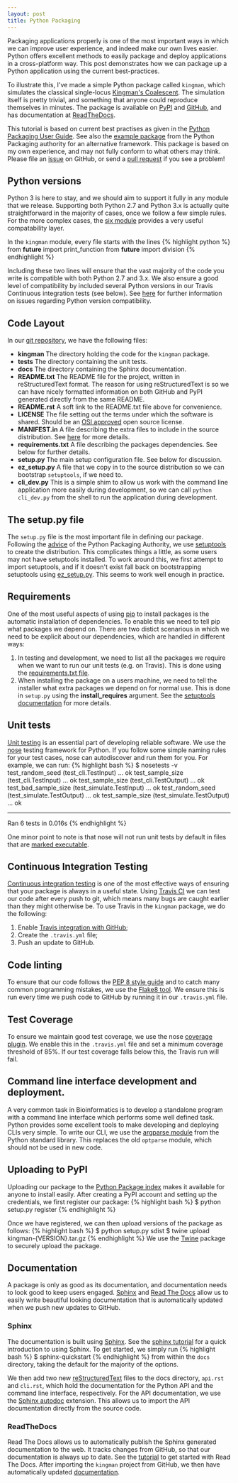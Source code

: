 ```yaml
---
layout: post
title: Python Packaging
---
```


Packaging applications properly is one of the most important ways
in which we can improve user experience, and indeed make our own lives
easier. Python offers excellent methods to easily package and
deploy applications in a cross-platform way. This post demonstrates
how we can package up a Python application using the current
best-practices.

To illustrate this, I've made a simple Python package called ``kingman``, which
simulates the classical single-locus [Kingman's
Coalescent](http://en.wikipedia.org/wiki/Coalescent_theory).  The simulation
itself is pretty trivial, and something that anyone could reproduce themselves
in minutes. The package is
available on [PyPI](https://pypi.python.org/pypi/kingman) and
[GitHub](https://github.com/jeromekelleher/kingman), and has 
documentation at [ReadTheDocs](http://kingman.readthedocs.org/en/latest/).

This tutorial is based on current best practises as given in the [Python
Packaging User
Guide](http://python-packaging-user-guide.readthedocs.org/en/latest/).
See also the [example package](https://github.com/pypa/sampleproject)
from the Python Packaging authority for an alternative framework.
This package is based on my own experience, and may not fully conform
to what others may think. Please file an 
[issue](https://github.com/jeromekelleher/kingman/issues)
on GitHub, or send a 
[pull request](https://github.com/jeromekelleher/kingman/pulls)
 if you see a problem!

## Python versions

Python 3 is here to stay, and we should aim to support it fully in any 
module that we release. Supporting both Python 2.7 and Python 3.x 
is actually quite straightforward in the majority of cases, once 
we follow a few simple rules. For the more complex cases, the 
[six module](https://pypi.python.org/pypi/six) provides a very useful
compatability layer.

In the ``kingman`` module, every file starts with the lines
{% highlight python %}
from __future__ import print_function
from __future__ import division
{% endhighlight %}

Including these two lines will ensure that the vast majority of the 
code you write is compatible with both Python 2.7 and 3.x.  We also 
ensure a good level of compatibility by included several Python 
versions in our Travis Continuous integration tests (see below).
See [here](http://python-future.org/compatible_idioms.html) for 
further information on issues regarding Python version compatibility.

## Code Layout

In our [git repository](https://github.com/jeromekelleher/kingman), 
we have the following files:

- **kingman** The directory holding the code for the ``kingman`` package.
- **tests** The directory containing the unit tests.
- **docs** The directory containing the Sphinx documentation.
- **README.txt** The README file for the project, written in reStructuredText 
  format. The reason for using reStructuredText is so we can have nicely 
  formatted information on both GitHub and PyPI generated directly from the same README.
- **README.rst** A soft link to the README.txt file above for convenience.
- **LICENSE** The file setting out the terms under which the software is shared.
  Should be an [OSI approved](http://opensource.org/licenses) open source 
  license.
- **MANIFEST.in** A file describing the extra files to include in the source
  distribution. See 
  [here](https://docs.python.org/3.4/distutils/sourcedist.html#manifest-template)
  for more details.
- **requirements.txt** A file describing the packages dependencies. See below 
  for further details.
- **setup.py** The main setup configuration file. See below for discussion.
- **ez_setup.py** A file that we copy in to the source distribution so we 
  can bootstrap ``setuptools``, if we need to.
- **cli_dev.py** This is a simple shim to allow us work with the command 
  line application more easily during development, so we can call
  ``python cli_dev.py`` from the shell to run the application during 
  development.

## The setup.py file

The ``setup.py`` file is the most important file in defining our package.
Following the 
[advice](http://python-packaging-user-guide.readthedocs.org/en/latest/projects.html#setuptools)
of the Python Packaging Authority, we use 
[setuptools](http://pythonhosted.org/setuptools/) to create 
the distribution. This complicates things a little, as some users may
not have setuptools installed. To work around this, we first attempt to import 
setuptools, and if it doesn't exist fall back on bootstrapping setuptools
using [ez_setup.py](https://pypi.python.org/pypi/ez_setup). This seems to work
well enough in practice.

## Requirements

One of the most useful aspects of using [pip](https://pypi.python.org/pypi/pip)
to install packages is the automatic installation of dependencies. To enable 
this we need to tell pip what packages we depend on. There are two distict
scenarious in which we need to be explicit about our dependencies, which 
are handled in different ways:

1. In testing and development, we need to list all the packages we require when
   we want to run our unit tests (e.g. on Travis). This is done using the 
   [requirements.txt file](https://pip.readthedocs.org/en/1.1/requirements.html).
2. When installing the package on a users machine, we need to tell the installer
   what extra packages we depend on for normal use. This is done in ``setup.py``
   using the **install_requires** argument. See the 
   [setuptools documentation](https://pythonhosted.org/setuptools/setuptools.html)
   for more details.

## Unit tests

[Unit testing](http://en.wikipedia.org/wiki/Unit_testing) is an essential
part of developing reliable software. We use the 
[nose](https://nose.readthedocs.org/en/latest/) testing framework for Python.
If you follow some simple naming rules for your test cases, nose can 
autodiscover and run them for you. For example, we can run:
{% highlight bash %}
$ nosetests -v
test_random_seed (test_cli.TestInput) ... ok
test_sample_size (test_cli.TestInput) ... ok
test_sample_size (test_cli.TestOutput) ... ok
test_bad_sample_size (test_simulate.TestInput) ... ok
test_random_seed (test_simulate.TestOutput) ... ok
test_sample_size (test_simulate.TestOutput) ... ok

----------------------------------------------------------------------
Ran 6 tests in 0.016s
{% endhighlight %}

One minor point to note is that nose will not run unit tests by 
default in files that are 
[marked executable](http://nose.readthedocs.org/en/latest/usage.html).


## Continuous Integration Testing
[Continuous integration testing](http://en.wikipedia.org/wiki/Continuous_integration)
is one of the most effective ways of ensuring that your package is always in a 
useful state. Using [Travis CI](https://travis-ci.org/) we can test our code 
after every push to git, which means many bugs are caught earlier than they 
might otherwise be. To use Travis in the ``kingman`` package, we do the 
following:

1. Enable [Travis integration with GitHub](http://docs.travis-ci.com/user/getting-started/);
2. Create the ``.travis.yml`` file;
3. Push an update to GitHub.

## Code linting

To ensure that our code follows the 
[PEP 8 style guide](https://www.python.org/dev/peps/pep-0008)
and to catch many common programming mistakes, we use the 
[Flake8 tool](https://pypi.python.org/pypi/flake8). We ensure this 
is run every time we push code to GitHub by running it in our 
``.travis.yml`` file.

## Test Coverage

To ensure we maintain good test coverage, we use the nose 
[coverage plugin](http://nose.readthedocs.org/en/latest/plugins/cover.html). 
We enable this in the ``.travis.yml`` file and set a minimum coverage 
threshold of 85%. If our test coverage falls below this, the Travis run will
fail.

## Command line interface development and deployment.

A very common task in Bioinformatics is to develop a standalone program 
with a command line interface which performs some well defined task. Python 
provides some excellent tools to make developing and deploying CLIs very
simple. To write our CLI, we use the 
[argparse module](https://docs.python.org/3.4/library/argparse.html) from 
the Python standard library. This replaces the old ``optparse`` module, 
which should not be used in new code.


## Uploading to PyPI

Uploading our package to the [Python Package index](https://pypi.python.org/pypi)
makes it available for anyone to install easily. After creating a PyPI account
and setting up the credentials, we first register our package:
{% highlight bash %}
$ python setup.py register
{% endhighlight %}

Once we have registered, we can then upload versions of the package as follows:
{% highlight bash %}
$ python setup.py sdist
$ twine upload kingman-{VERSION}.tar.gz
{% endhighlight %}
We use the [Twine](https://pypi.python.org/pypi/twine) package to securely upload
the package.

## Documentation 

A package is only as good as its documentation, and documentation needs to 
look good to keep users engaged. [Sphinx](http://sphinx-doc.org/) and 
[Read The Docs](https://readthedocs.org/) allow us to easily write 
beautiful looking documentation that is automatically updated when we 
push new updates to GitHub. 

### Sphinx

The documentation is built using [Sphinx](http://sphinx-doc.org/). See the 
[sphinx tutorial](http://sphinx-doc.org/tutorial.html) for a quick introduction
to using Sphinx. To get started, we simply run 
{% highlight bash %}
$ sphinx-quickstart
{% endhighlight %}
from within the ``docs`` directory, taking the default for the majority of the 
options.

We then add two new [reStructuredText](http://docutils.sourceforge.net/rst.html)
files to the docs directory, ``api.rst`` and ``cli.rst``, which hold the documentation
for the Python API and the command line interface, respectively. For the API
documentation, we use the [Sphinx autodoc](http://sphinx-doc.org/ext/autodoc.html)
extension. This allows us to import the API documentation directly from the 
source code.

### ReadTheDocs

Read The Docs allows us to automatically publish the Sphinx generated documentation
to the web. It tracks changes from GitHub, so that our documentation is always 
up to date. See the 
[tutorial](https://docs.readthedocs.org/en/latest/getting_started.html) to 
get started with Read The Docs. After importing the ``kingman`` project from 
GitHub, we then have automatically updated 
[documentation](http://kingman.readthedocs.org/en/latest/index.html).

